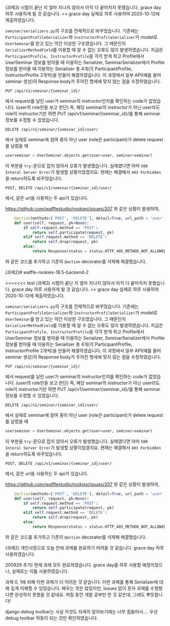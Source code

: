 (과제3)
시험이 끝난 지 얼마 지나지 않아서 아직 다 끝마치지 못했습니다. grace day 하루 사용하게 될 것 같습니다.
=> grace day 실제로 하루 사용하여 2020-10-12에 제출하였습니다.

```seminar/serializers.py```의 구조를 전체적으로 바꾸었습니다. 기존에는
```ParticipantProfileSerializer```와 ```InstructorProfileSerializer```가 model로 ```UserSeminar```를 받고 있는 약간 이상한 구조였습니다. 그 때문인지 ```SerializerMethodField```를 이용할 때 알 수 없는 오류도 많이 발생하였습니다. 지금은 ```ParticipantProfile, InstructorProfile```을 각각 받게 하고
Profile에서 UserSeminar 정보를 받아올 때 이용하는 Serializer, SeminarSerializer에서 Profile 정보를 받아올 때 이용하는 Serializer 총 4개(각 ParticipantProfile, InstructorProfile 2개씩)을 만들어 해결하였습니다. 이 과정에서 일부 API(예를 들어 seminar 생성)의 Response body가 주어진 명세에 맞지 않는 점을 수정하였습니다.

```
PUT /api/v1/seminar/{seminar_id}/
```
에서 request를 날린 user가 seminar의 instructor인지를 확인하는 code가 없었습니다. (user의 role만을 보고 판단)
즉, 해당 seminar의 instructor가 아닌 user라도 role이 instructor기만 하면 PUT /api/v1/seminar/{seminar_id}/를 통해 seminar 정보를 수정할 수 있었습니다.

```
DELETE /api/v1/seminar/{seminar_id}/user/
```
에서 실제로 seminar에 참여 중이 아닌 user (role은 participant)가 delete request를 날렸을 때
```Python
userseminar = UserSeminar.objects.get(user=user, seminar=seminar)
```
이 부분을 ```try:```문으로 잡지 않아서 오류가 발생했습니다. 실제였다면 아마 ```500 Interal Server Error```가 발생할 상황이었겠지요. 현재는 해결해서 ```403 Forbidden```을 return하도록 바꾸었습니다.

```
POST, DELETE /api/v1/seminar/{seminar_id}/user/
```
에서, 같은 url을 사용하는 두 api가 있습니다.

https://github.com/wafflestudio/rookies/issues/207
와 같은 상황이 발생하여, 

```Python
    @action(methods=['POST', 'DELETE'], detail=True, url_path = 'user', url_name='user') # POST, DELETE /api/v1/seminar/{seminar_id}/user/
    def user(self, request, pk=None):
        if self.request.method == 'POST':
            return self.participate(request, pk)
        elif self.request.method == 'DELETE':
            return self.drop(request, pk)
        else:
            return Response(status = status.HTTP_405_METHOD_NOT_ALLOWED)
 ```
와 같은 코드를 추가하고 기존의 ```@action``` decorator를 삭제해 해결했습니다.

(과제2)# waffle-rookies-18.5-backend-2

<<<<<<< test
(과제3)
시험이 끝난 지 얼마 지나지 않아서 아직 다 끝마치지 못했습니다. grace day 하루 사용하게 될 것 같습니다.
=> grace day 실제로 하루 사용하여 2020-10-12에 제출하였습니다.

```seminar/serializers.py```의 구조를 전체적으로 바꾸었습니다. 기존에는
```ParticipantProfileSerializer```와 ```InstructorProfileSerializer```가 model로 ```UserSeminar```를 받고 있는 약간 이상한 구조였습니다. 그 때문인지 ```SerializerMethodField```를 이용할 때 알 수 없는 오류도 많이 발생하였습니다. 지금은 ```ParticipantProfile, InstructorProfile```을 각각 받게 하고
Profile에서 UserSeminar 정보를 받아올 때 이용하는 Serializer, SeminarSerializer에서 Profile 정보를 받아올 때 이용하는 Serializer 총 4개(각 ParticipantProfile, InstructorProfile 2개씩)을 만들어 해결하였습니다. 이 과정에서 일부 API(예를 들어 seminar 생성)의 Response body가 주어진 명세에 맞지 않는 점을 수정하였습니다.

```
PUT /api/v1/seminar/{seminar_id}/
```
에서 request를 날린 user가 seminar의 instructor인지를 확인하는 code가 없었습니다. (user의 role만을 보고 판단)
즉, 해당 seminar의 instructor가 아닌 user라도 role이 instructor기만 하면 PUT /api/v1/seminar/{seminar_id}/를 통해 seminar 정보를 수정할 수 있었습니다.

```
DELETE /api/v1/seminar/{seminar_id}/user/
```
에서 실제로 seminar에 참여 중이 아닌 user (role은 participant)가 delete request를 날렸을 때
```Python
userseminar = UserSeminar.objects.get(user=user, seminar=seminar)
```
이 부분을 ```try:```문으로 잡지 않아서 오류가 발생했습니다. 실제였다면 아마 ```500 Interal Server Error```가 발생할 상황이었겠지요. 현재는 해결해서 ```403 Forbidden```을 return하도록 바꾸었습니다.

```
POST, DELETE /api/v1/seminar/{seminar_id}/user/
```
에서, 같은 url을 사용하는 두 api가 있습니다.

https://github.com/wafflestudio/rookies/issues/207
와 같은 상황이 발생하여, 

```Python
    @action(methods=['POST', 'DELETE'], detail=True, url_path = 'user', url_name='user') # POST, DELETE /api/v1/seminar/{seminar_id}/user/
    def user(self, request, pk=None):
        if self.request.method == 'POST':
            return self.participate(request, pk)
        elif self.request.method == 'DELETE':
            return self.drop(request, pk)
        else:
            return Response(status = status.HTTP_405_METHOD_NOT_ALLOWED)
 ```
와 같은 코드를 추가하고 기존의 ```@action``` decorator를 삭제해 해결했습니다.

(과제2)
개인사정으로 오늘 안에 과제를 완료하기 어려울 것 같습니다.
grace day 하루 사용하겠습니다.

200929 추가) 현재 과제 모두 완료하였습니다. grace day를 하루 사용할 예정이었으나, 실제로는 이틀 사용하였습니다.

과제 0, 1에 비해 이번 과제가 더 어려운 것 같습니다. 이번 과제를 통해 Serializer에 대해 깊게 이해할 수 있었습니다. 배우는 것은 많았지만, Issues 없이 혼자 과제를 수행했다면 완성하지 못했을 것 같네요. 며칠 동안 개발 공부만 한 것 같은데, 그래도 뿌듯합니다!

django debug toolbar는 사실 저것도 자세히 알아보기에는 너무 힘들어서.... 우선 debug toolbar 작동이 되는 것만 확인하였습니다.
